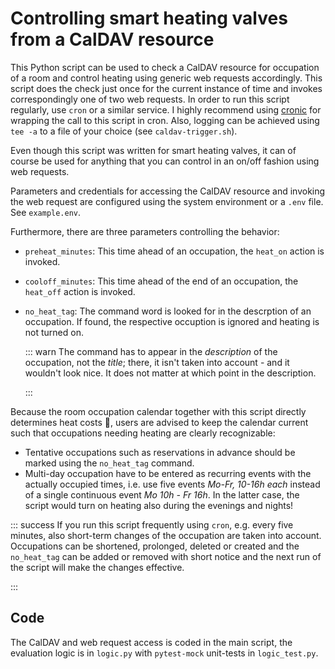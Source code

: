 # Controlling smart heating valves from a CalDAV resource

This Python script can be used to check a CalDAV resource for occupation of a
room and control heating using generic web requests accordingly. This script
does the check just once for the current instance of time and invokes
correspondingly one of two web requests. In order to run this script regularly,
use `cron` or a similar service. I highly recommend using
[cronic](https://habilis.net/cronic/) for wrapping the call to this script in
cron. Also, logging can be achieved using `tee -a` to a file of your choice
(see `caldav-trigger.sh`).

Even though this script was written for smart heating valves, it can of course
be used for anything that you can control in an on/off fashion using web
requests.

Parameters and credentials for accessing the CalDAV resource and invoking the
web request are configured using the system environment or a `.env` file. See
`example.env`.

Furthermore, there are three parameters controlling the behavior:
* `preheat_minutes`: This time ahead of an occupation, the `heat_on` action is
  invoked.
* `cooloff_minutes`: This time ahead of the end of an occupation, the `heat_off`
  action is invoked.
* `no_heat_tag`: The command word is looked for in the descrption of an
  occupation. If found, the respective occuption is ignored and heating is not
  turned on.

  ::: warn
  The command has to appear in the *description* of the occupation, not the
  *title*; there, it isn't taken into account - and it wouldn't look nice.
  It does not matter at which point in the description.

  :::

Because the room occupation calendar together with this script directly
determines heat costs 💸, users are advised to keep the calendar current such
that occupations needing heating are clearly recognizable:

* Tentative occupations such as reservations in advance should be marked using
  the `no_heat_tag` command.
* Multi-day occupation have to be entered as recurring events with the actually
  occupied times, i.e. use five events *Mo-Fr, 10-16h each* instead of a single
  continuous event *Mo 10h - Fr 16h*. In the latter case, the script would
  turn on heating also during the evenings and nights!

::: success
If you run this script frequently using `cron`, e.g. every five minutes, also
short-term changes of the occupation are taken into account. Occupations can
be shortened, prolonged, deleted or created and the `no_heat_tag` can be added
or removed with short notice and the next run of the script will make the
changes effective.

:::

## Code

The CalDAV and web request access is coded in the main script, the evaluation
logic is in `logic.py` with `pytest-mock` unit-tests in `logic_test.py`.


